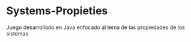 # Systems-Propieties
Juego desarrollado en Java enfocado al tema de las propiedades de los sistemas 
